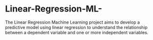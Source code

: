 # Linear-Regression-ML-
The Linear Regression Machine Learning project aims to develop a predictive model using linear regression to understand the relationship between a dependent variable and one or more independent variables. 

